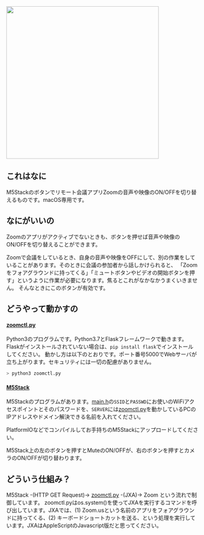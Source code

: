 <img src="./m5stack.jpg" width="400">


## これはなに
M5Stackのボタンでリモート会議アプリZoomの音声や映像のON/OFFを切り替えるものです。macOS専用です。

## なにがいいの
Zoomのアプリがアクティブでないときも、ボタンを押せば音声や映像のON/OFFを切り替えることができます。

Zoomで会議をしているとき、自身の音声や映像をOFFにして、別の作業をしていることがあります。そのときに会議の参加者から話しかけられると、
「Zoomをフォアグラウンドに持ってくる」「ミュートボタンやビデオの開始ボタンを押す」というように作業が必要になります。焦るとこれがなかなかうまくいきません。
そんなときにこのボタンが有効です。

## どうやって動かすの
#### [zoomctl.py](server/zoomctl.py)
Python3のプログラムです。Python3.7とFlaskフレームワークで動きます。Flaskがインストールされていない場合は、`pip install flask`でインストールしてください。
動かし方は以下のとおりです。ポート番号5000でWebサーバが立ち上がります。セキュリティには一切の配慮がありません。

```bash
> python3 zoomctl.py
```

#### [M5Stack](m5stack)
M5Stackのプログラムがあります。[main.h](m5stack/src/main.h)の`SSID`と`PASSWD`にお使いのWiFiアクセスポイントとそのパスワードを、`SERVER`には[zoomctl.py](server/zoomctl.py)を動かしているPCのIPアドレスやドメイン解決できる名前を入れてください。

PlatformIOなどでコンパイルしてお手持ちのM5Stackにアップロードしてください。

M5Stack上の左のボタンを押すとMuteのON/OFFが、右のボタンを押すとカメラのON/OFFが切り替わります。

## どういう仕組み？
M5Stack -(HTTP GET Request)-> [zoomctl.py](server/zoomctl.py) -(JXA)-> Zoom という流れで制御しています。
zoomctl.pyはos.system()を使ってJXAを実行するコマンドを呼び出しています。JXAでは、(1) Zoom.usという名前のアプリをフォアグラウンドに持ってくる、(2) キーボードショートカットを送る、という処理を実行しています。JXAはAppleScriptのJavascript版だと思ってください。
